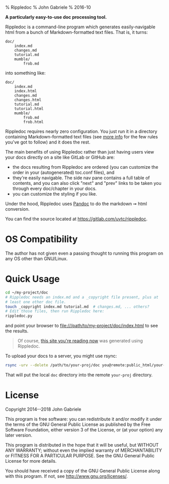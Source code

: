 % Rippledoc
% John Gabriele
% 2016-10

**A particularly easy-to-use doc processing tool.**

Rippledoc is a command-line program which generates easily-navigable
html from a bunch of Markdown-formatted text files. That is, it turns:

~~~
doc/
    index.md
    changes.md
    tutorial.md
    mumble/
        frob.md
~~~

into something like:

~~~
doc/
    index.md
    index.html
    changes.md
    changes.html
    tutorial.md
    tutorial.html
    mumble/
        frob.md
        frob.html
~~~

Rippledoc requires nearly zero configuration. You just run it in a
directory containing Markdown-formatted text files (see [more
info](more-info.html) for the few rules you've got to follow) and it
does the rest.

The main benefits of using Rippledoc rather than just having users
view your docs directly on a site like GitLab or GitHub are:

  * the docs resulting from Rippledoc are ordered (you can customize
    the order in your (autogenerated) toc.conf files), and
  * they're easily navigable. The side nav pane contains a full table
    of contents, and you can also click "next" and "prev" links to be
    taken you through every doc/chapter in your docs.
  * you can customize the styling if you like.

Under the hood, Rippledoc uses [Pandoc](http://pandoc.org/) to do the
markdown ➞ html conversion.

You can find the source located at
<https://gitlab.com/uvtc/rippledoc>.


OS Compatibility
================

The author has not given even a passing thought to running this
program on any OS other than GNU/Linux.



Quick Usage
===========

~~~bash
cd ~/my-project/doc
# Rippledoc needs an index.md and a _copyright file present, plus at
# least one other doc file.
touch _copyright index.md tutorial.md  # changes.md, ... others?
# Edit those files, then run Rippledoc here:
rippledoc.py
~~~

and point your browser to <file:///path/to/my-project/doc/index.html>
to see the results.

> Of course, [this site you're reading
> now](http://www.unexpected-vortices.com/sw/rippledoc/index.html) was
> generated using Rippledoc.

To upload your docs to a server, you might use rsync:

~~~bash
rsync -urv --delete /path/to/your-proj/doc you@remote:public_html/your-proj
~~~

That will put the local `doc` directory into the remote `your-proj`
directory.



License
=======

Copyright 2014--2018 John Gabriele

This program is free software: you can redistribute it and/or modify
it under the terms of the GNU General Public License as published by
the Free Software Foundation, either version 3 of the License, or (at
your option) any later version.

This program is distributed in the hope that it will be useful,
but WITHOUT ANY WARRANTY; without even the implied warranty of
MERCHANTABILITY or FITNESS FOR A PARTICULAR PURPOSE.  See the
GNU General Public License for more details.

You should have received a copy of the GNU General Public License
along with this program.  If not, see <http://www.gnu.org/licenses/>.
